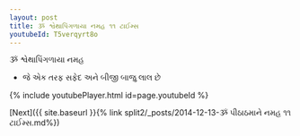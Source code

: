 ```yaml
---
layout: post
title: ૐ શ્વેથાપિંગળાયા નમહ ૧૧ ટાઈમ્સ
youtubeId: T5verqyrt8o
---
```

 
 
 ૐ શ્વેથાપિંગળાયા નમહ  
 
 -  જે એક તરફ સફેદ અને બીજી બાજુ લાલ છે 
 
  
 
  
 
 
 
 
 
 


{% include youtubePlayer.html id=page.youtubeId %}
 
[Next]({{ site.baseurl }}{% link  split2/_posts/2014-12-13-ૐ પીઠાઠમાને નમહ ૧૧ ટાઈમ્સ.md%})
 
